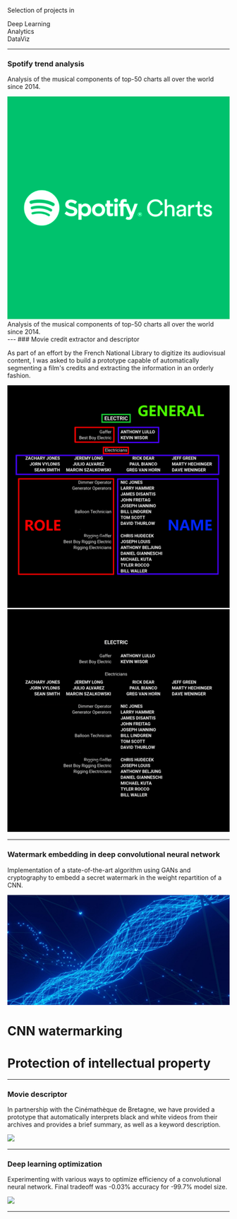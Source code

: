 <div class="container">
  <p class="titletext" >Selection of projects in </p>
  <div class="animation">
    <div class="first"><div>Deep Learning</div></div>
    <div class="second"><div>Analytics</div></div>
    <div class="third"><div>DataViz</div></div>
  </div>
</div>

---

### Spotify trend analysis

Analysis of the musical components of top-50 charts all over the world since 2014.

<div class="example">
    <img src="images/spotify.png?raw=true" alt="spotify" class="spotify"/>
    <div class="content">
        <div class="text">Analysis of the musical components of top-50 charts all over the world since 2014.</div>
    </div>
</div>
---
### Movie credit extractor and descriptor

As part of an effort by the French National Library to digitize its audiovisual content, I was asked to build a prototype capable of automatically segmenting a film's credits and extracting the information in an orderly fashion.

<div class="gallery">
  <img src="images/generik.png?raw=true" alt="generique">
  <img src="images/generik2.png?raw=true" alt="generique2">
</div>


---
### Watermark embedding in deep convolutional neural network

Implementation of a state-of-the-art algorithm using GANs and cryptography to embedd a secret watermark in the weight repartition of a CNN.

<div class="wrapper">
  <div class="image-wrapper">
  <img src="images/neuralnetwork.jpg?raw=true" class="wmimg"/></div>
  <div class="header-wrapper">
    <h1 class="wmh1">CNN watermarking</h1>
    <h1 class="wmh1">Protection of intellectual property</h1>
  </div>
</div>

---

### Movie descriptor

In partnership with the Cinémathèque de Bretagne, we have provided a prototype that automatically interprets black and white videos from their archives and provides a brief summary, as well as a keyword description.

<img src="images/dummy_thumbnail.jpg?raw=true"/>

---

### Deep learning optimization

Experimenting with various ways to optimize efficiency of a convolutional neural network. Final tradeoff was -0.03% accuracy for -99.7% model size.


<img src="images/dummy_thumbnail.jpg?raw=true"/>

---

